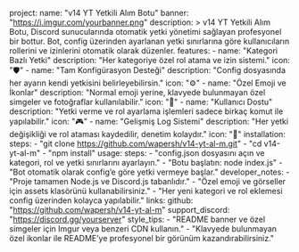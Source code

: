 project:
  name: "v14 YT Yetkili Alım Botu"
  banner: "https://i.imgur.com/yourbanner.png"
  description: >
    v14 YT Yetkili Alım Botu, Discord sunucularında otomatik yetki yönetimi
    sağlayan profesyonel bir bottur.
    Bot, config üzerinden ayarlanan yetki sınırlarına göre kullanıcıların
    rollerini ve izinlerini otomatik olarak düzenler.
  features:
    - name: "Kategori Bazlı Yetki"
      description: "Her kategoriye özel rol atama ve izin sistemi."
      icon: "🛡️"
    - name: "Tam Konfigürasyon Desteği"
      description: "Config dosyasında her ayarın kendi yetkisini belirleyebilirsin."
      icon: "⚙️"
    - name: "Özel Emoji ve İkonlar"
      description: "Normal emoji yerine, klavyede bulunmayan özel simgeler ve fotoğraflar kullanılabilir."
      icon: "🌟"
    - name: "Kullanıcı Dostu"
      description: "Yetki verme ve rol ayarlama işlemleri sadece birkaç komut ile yapılabilir."
      icon: "🎮"
    - name: "Gelişmiş Log Sistemi"
      description: "Her yetki değişikliği ve rol ataması kaydedilir, denetim kolaydır."
      icon: "📜"
  installation:
    steps:
      - "git clone https://github.com/wapersh/v14-yt-al-m.git"
      - "cd v14-yt-al-m"
      - "npm install"
  usage:
    steps:
      - "config.json dosyasını açın ve kategori, rol ve yetki sınırlarını ayarlayın."
      - "Botu başlatın: node index.js"
      - "Bot otomatik olarak config’e göre yetki vermeye başlar."
  developer_notes:
    - "Proje tamamen Node.js ve Discord.js tabanlıdır."
    - "Özel emoji ve görseller için assets klasörünü kullanabilirsiniz."
    - "Her yeni kategori ve rol eklemesi config üzerinden kolayca yapılabilir."
  links:
    github: "https://github.com/wapersh/v14-yt-al-m"
    support_discord: "https://discord.gg/yourserver"
  style_tips:
    - "README banner ve özel simgeler için Imgur veya benzeri CDN kullanın."
    - "Klavyede bulunmayan özel ikonlar ile README’ye profesyonel bir görünüm kazandırabilirsiniz."
